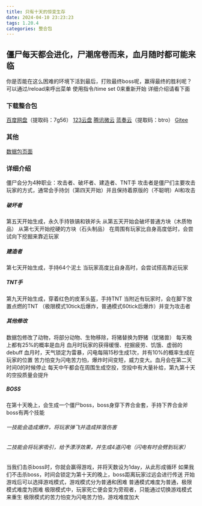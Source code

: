 ```yaml
---
title: 只有十天的惊变生存
date: 2024-04-10 23:23:23
tags: 1.20.4
categories: 整合包
---
```


## 僵尸每天都会进化，尸潮席卷而来，血月随时都可能来临
你是否能在这么困难的环境下活到最后，打败最终boss呢，赢得最终的胜利呢？
可以通过/reload来呼出菜单
使用指令/time set 0来重新开始
详细介绍请看下面

### 下载整合包

[百度网盘](https://pan.baidu.com/s/1PE6OHnirkKb4TjZUSR_KRg?pwd=7g56)（提取码：7g56）
[123云盘](https://www.123pan.com/s/3SfXjv-MRzov.html)
[腾讯微云](https://share.weiyun.com/U5DVXGhv)
[蓝奏云](https://wwf.lanzn.com/b00l0rak2h)（提取码：btro）
[Gitee](https://gitee.com/ManakaGekka/mcpacks/tree/master/Zombie_Survival_10%20Days_Challenge)

### 其他

[数据包页面](https://www.planetminecraft.com/data-pack/zombie-survival-10-days-challenge-10/)

### 详细介绍
僵尸会分为4种职业：攻击者、破坏者、建造者、TNT手
攻击者是僵尸们主要攻击玩家的方式，通常会手持剑（第四天开始）并且保持着原版的（不聪明）AI和攻击

##### 破坏者
第五天开始生成，永久手持铁镐和铁斧头
从第五天开始会破坏普通方块（木质物品）
从第七天开始挖硬的方块（石头制品）
在周围有玩家比自身高度低时，会尝试向下挖掘来靠近玩家

##### 建造者
第七天开始生成，手持64个泥土
当玩家高度比自身高时，会尝试搭高靠近玩家

##### TNT手
第九天开始生成，穿着红色的皮革头盔，手持TNT
当附近有玩家时，会在脚下放置点燃的TNT
（极限模式10tick后爆炸，普通模式60tick后爆炸）并变为攻击者

##### 其他修改
数据包修改了动物，将部分动物、生物移除，将猪替换为野猪（犹猪兽）
每天晚上都有25%的概率是血月
血月时玩家的获得缓慢、挖掘疲劳、饥饿、虚弱的debuff
血月时，天气锁定为雷暴，闪电每隔15秒生成1次，并有10%的概率生成在玩家的位置
苦力怕变为闪电苦力怕，爆炸时间变短，威力变大。血月会在第二天时间0的时候停止
每天中午都会在周围生成空投，空投中有大量补给，第九第十天的空投质量会提升

##### BOSS
在第十天晚上，会生成一个僵尸boss，boss身穿下界合金套，手持下界合金斧
boss有两个技能
###### 一技能会造成爆炸，将玩家弹飞并造成摔落伤害
###### 二技能会将玩家吸引，给予漂浮效果，并生成4道闪电（闪电有时会劈到玩家）
当我们击杀boss时，你就会赢得游戏，并将天数设为1day，从此形成循环
如果我们不击杀boss，时间会锁定为第十天的晚上，boss距离玩家过远会进行传送
开始游戏后可以选择游戏模式，游戏模式分为普通和困难
普通模式难度为普通，极限模式难度为困难
极限模式中，玩家死亡便会变为旁观者，只能通过切换游戏模式来重生
极限模式的苦力怕变为闪电苦力怕，游戏难度加大
